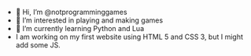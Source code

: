 - 👋 Hi, I’m @notprogramminggames
- 👀 I’m interested in playing and making games
- 🌱 I’m currently learning Python and Lua
- I am working on my first website using HTML 5 and CSS 3, but I might add some JS.


<!---
notprogramminggames/notprogramminggames is a ✨ special ✨ repository because its `README.md` (this file) appears on your GitHub profile.
You can click the Preview link to take a look at your changes.
--->
